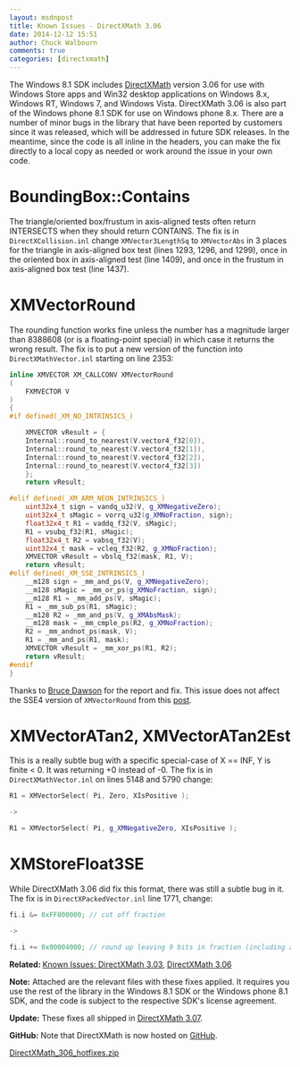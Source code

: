 ```yaml
---
layout: msdnpost
title: Known Issues - DirectXMath 3.06
date: 2014-12-12 15:51
author: Chuck Walbourn
comments: true
categories: [directxmath]
---
```

The Windows 8.1 SDK includes <a href="https://walbourn.github.io/introducing-directxmath/">DirectXMath</a> version 3.06 for use with Windows Store apps and Win32 desktop applications on Windows 8.x, Windows RT, Windows 7, and Windows Vista. DirectXMath 3.06 is also part of the Windows phone 8.1 SDK for use on Windows phone 8.x. There are a number of minor bugs in the library that have been reported by customers since it was released, which will be addressed in future SDK releases. In the meantime, since the code is all inline in the headers, you can make the fix directly to a local copy as needed or work around the issue in your own code.
<!--more-->

<h1>BoundingBox::Contains</h1>

The triangle/oriented box/frustum in axis-aligned tests often return INTERSECTS when they should return CONTAINS. The fix is in <code>DirectXCollision.inl</code> change <code>XMVector3LengthSq</code> to <code>XMVectorAbs</code> in 3 places for the triangle in axis-aligned box test (lines 1293, 1296, and 1299), once in the oriented box in axis-aligned test (line 1409), and once in the frustum in axis-aligned box test
 (line 1437).

<h1>XMVectorRound</h1>

The rounding function works fine unless the number has a magnitude larger than 8388608 (or is a floating-point special) in which case it returns the wrong result. The fix is to put a new version of the function into <code>DirectXMathVector.inl</code> starting on line 2353:

```cpp
inline XMVECTOR XM_CALLCONV XMVectorRound
(
    FXMVECTOR V
)
{
#if defined(_XM_NO_INTRINSICS_)

    XMVECTOR vResult = {
    Internal::round_to_nearest(V.vector4_f32[0]),
    Internal::round_to_nearest(V.vector4_f32[1]),
    Internal::round_to_nearest(V.vector4_f32[2]),
    Internal::round_to_nearest(V.vector4_f32[3])
    };
    return vResult;

#elif defined(_XM_ARM_NEON_INTRINSICS_)
    uint32x4_t sign = vandq_u32(V, g_XMNegativeZero);
    uint32x4_t sMagic = vorrq_u32(g_XMNoFraction, sign);
    float32x4_t R1 = vaddq_f32(V, sMagic);
    R1 = vsubq_f32(R1, sMagic);
    float32x4_t R2 = vabsq_f32(V);
    uint32x4_t mask = vcleq_f32(R2, g_XMNoFraction);
    XMVECTOR vResult = vbslq_f32(mask, R1, V);
    return vResult;
#elif defined(_XM_SSE_INTRINSICS_)
    __m128 sign = _mm_and_ps(V, g_XMNegativeZero);
    __m128 sMagic = _mm_or_ps(g_XMNoFraction, sign);
    __m128 R1 = _mm_add_ps(V, sMagic);
    R1 = _mm_sub_ps(R1, sMagic);
    __m128 R2 = _mm_and_ps(V, g_XMAbsMask);
    __m128 mask = _mm_cmple_ps(R2, g_XMNoFraction);
    R2 = _mm_andnot_ps(mask, V);
    R1 = _mm_and_ps(R1, mask);
    XMVECTOR vResult = _mm_xor_ps(R1, R2);
    return vResult;
#endif
}
```

Thanks to <a href="http://randomascii.wordpress.com/2014/01/27/theres-only-four-billion-floatsso-test-them-all/">Bruce Dawson</a> for the report and fix. This issue does not affect the SSE4 version of <code>XMVectorRound</code> from this <a href="https://walbourn.github.io/directxmath-sse4-1-and-sse4-2/">post</a>.

<h1>XMVectorATan2, XMVectorATan2Est</h1>

This is a really subtle bug with a specific special-case of X == INF, Y is finite < 0. It was returning +0 instead of -0. The fix is in <code>DirectXMathVector.inl</code> on lines 5148 and 5790 change:

```cpp
R1 = XMVectorSelect( Pi, Zero, XIsPositive );

->

R1 = XMVectorSelect( Pi, g_XMNegativeZero, XIsPositive );
```

<h1>XMStoreFloat3SE</h1>

While DirectXMath 3.06 did fix this format, there was still a subtle bug in it. The fix is in <code>DirectXPackedVector.inl</code> line 1771, change:

```cpp
fi.i &= 0xFF800000; // cut off fraction

->

fi.i += 0x00004000; // round up leaving 9 bits in fraction (including assumed 1)
```

<strong>Related: </strong><a href="https://walbourn.github.io/known-issues-directxmath-3-03/">Known Issues: DirectXMath 3.03</a>, <a href="https://walbourn.github.io/directxmath-3-06/">DirectXMath 3.06</a>

<strong>Note:</strong> Attached are the relevant files with these fixes applied. It requires you use the rest of the library in the Windows 8.1 SDK or the Windows phone 8.1 SDK, and the code is subject to the respective SDK's license agreement.

<strong>Update:</strong> These fixes all shipped in <a href="https://walbourn.github.io/directxmath-3-07/">DirectXMath 3.07</a>.

<strong>GitHub:</strong> Note that DirectXMath is now hosted on <a href="https://github.com/Microsoft/DirectXMath">GitHub</a>.

<a href="https://walbourn.github.io/download/DirectXMath_306_hotfixes.zip">DirectXMath_306_hotfixes.zip</a>
